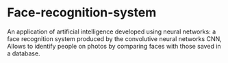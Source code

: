 # Face-recognition-system
An application of artificial intelligence developed using neural networks: a face recognition system produced by the convolutive neural networks CNN, Allows to identify people on photos by comparing faces with those saved in a database.
